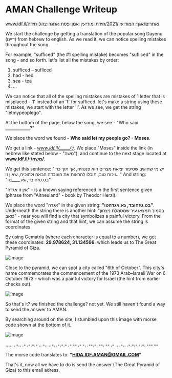 # AMAN Challenge Writeup
www.idf.il/אתרים/אגף-המודיעין/2021/חידת-מודיעין-אמן-פסח-אתגר-צהל-חידה/

We start the challenge by getting a translation of the popular song Dayenu (דיינו) from hebrew to english.
As we read it, we can notice spelling mistakes throughout the song.

For example, "sufficed" (the #1 spelling mistake) becomes "sufliced" in the song - and so forth.
let's list all the mistakes by order:
1. sufficed – sufliced
2. had - hed
3. sea - tea
4. ...

We can notice that all of the spelling mistakes are mistakes of 1 letter that is misplaced - 'l' instead of an 'f' for sufficed.
let's make a string using these mistakes, we start with the letter 'l'.
As we see, we get the string "letmypeoplego".

At the bottom of the page, below the song, we see - "Who said ____________?"

We place the word we found - **Who said let my people go? - Moses**.

We get a link - _www.idf.il/_____/י/_.
We place "Moses" inside the link (in hebrew like stated below - "משה"),
and continue to the next stage located at **www.idf.il/משה/י/**.

We get this sentence:
"יש מי שחושב שסיפור יציאת מצרים הוא פנטזיה, אך תוך כדי ויכוח טוב, תוכלו להראות את העובדה הבאה ולהוכיח, שאין זו..."
And string: "בט.טזחובד, גא.____טו"

"אין זו אגדה" - is a known saying referenced in the first sentence given (phrase from "Altneuland" - book by Theodor Herzl).

We place the word "אגדה" in the given string: **"בט.טזחובד, גא.אגדהטו"**.
Underneath the string there is another hint: "בסמוך תמצאו עיר שמסמלת ניצחון כואב" - near you will find a city that symbolizes a painful victory.
From the format of the given string and that hint, we can assume the string is coordinates.

By using Gematria (where each character is equal to a number), we get these coordinates: **29.978624, 31.134596**.
which leads us to The Great Pyramid of Giza.

![image](https://user-images.githubusercontent.com/59180254/112946982-df94c180-913e-11eb-861d-bde497257d19.png)

Close to the pyramid, we can spot a city called "6th of October".
This city's name commemorates the commencement of the 1973 Arab–Israeli War on 6 October 1973 - which was a painful victory for Israel (the hint from earlier checks out).

![image](https://user-images.githubusercontent.com/59180254/112949244-ae69c080-9141-11eb-8b5f-86b7b2afc56a.png)

So that's it? we finished the challenge? not yet.
We still haven't found a way to send the answer to AMAN.

By searching around on the site, I stumbled upon this image with morse code shown at the bottom of it.

![image](https://user-images.githubusercontent.com/59180254/112947546-9729d380-913f-11eb-960b-060f04d01154.png)

**.... .. -.. .- .-.-.- .. -.. ..-. .-.-.- .- -- .- -. .--.-. --. -- .- .. .-.. .-.-.- -.-. --- --**

The morse code translates to: **"HIDA.IDF.AMAN@GMAIL.COM"**

That's it, now all we have to do is send the answer (The Great Pyramid of Giza) to this email adress.
